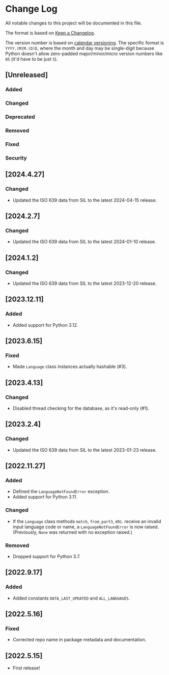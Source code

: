 # Change Log
All notable changes to this project will be documented in this file.

The format is based on [Keep a Changelog](https://keepachangelog.com/en/1.0.0/).

The version number is based on [calendar versioning](https://calver.org/).
The specific format is `YYYY.(M)M.(D)D`,
where the month and day may be single-digit because Python doesn't allow zero-padded
major/minor/micro version numbers like `05` (it'd have to be just `5`).

## [Unreleased]

### Added
### Changed
### Deprecated
### Removed
### Fixed
### Security

## [2024.4.27]

### Changed
* Updated the ISO 639 data from SIL to the latest 2024-04-15 release.

## [2024.2.7]

### Changed
* Updated the ISO 639 data from SIL to the latest 2024-01-10 release.

## [2024.1.2]

### Changed
* Updated the ISO 639 data from SIL to the latest 2023-12-20 release.

## [2023.12.11]

### Added
* Added support for Python 3.12.

## [2023.6.15]

### Fixed
* Made `Language` class instances actually hashable (#3).

## [2023.4.13]

### Changed
* Disabled thread checking for the database, as it's read-only (#1).

## [2023.2.4]

### Changed
* Updated the ISO 639 data from SIL to the latest 2023-01-23 release.

## [2022.11.27]

### Added
* Defined the `LanguageNotFoundError` exception.
* Added support for Python 3.11.

### Changed
* If the `Language` class methods `match`, `from_part3`, etc. receive an invalid
  input language code or name, a `LanguageNotFoundError` is now raised.
  (Previously, `None` was returned with no exception raised.)

### Removed
* Dropped support for Python 3.7.

## [2022.9.17]

### Added
* Added constants `DATA_LAST_UPDATED` and `ALL_LANGUAGES`.

## [2022.5.16]

### Fixed
* Corrected repo name in package metadata and documentation.

## [2022.5.15]

* First release!
